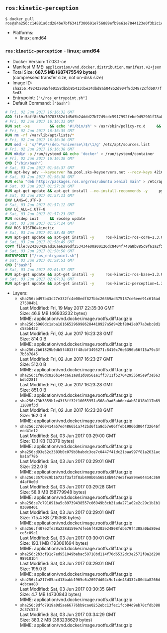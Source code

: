 ## `ros:kinetic-perception`

```console
$ docker pull ros@sha256:c14881a6cd284be7bf6341f300691e756889efb9e61e7844123e0f3b2c1c8393
```

-	Platforms:
	-	linux; amd64

### `ros:kinetic-perception` - linux; amd64

-	Docker Version: 17.03.1-ce
-	Manifest MIME: `application/vnd.docker.distribution.manifest.v2+json`
-	Total Size: **687.5 MB (687475549 bytes)**  
	(compressed transfer size, not on-disk size)
-	Image ID: `sha256:4924320a5fe0158db5b85413d5e34dbd8ab04852d904f8d34872cfd6077f3ed3`
-	Entrypoint: `["\/ros_entrypoint.sh"]`
-	Default Command: `["bash"]`

```dockerfile
# Fri, 02 Jun 2017 16:16:32 GMT
ADD file:5aff8c59a70783352d1d5d5b24ddd27b77d9cdc5917992febe9d92901f78a8b3 in / 
# Fri, 02 Jun 2017 16:16:33 GMT
RUN set -xe 		&& echo '#!/bin/sh' > /usr/sbin/policy-rc.d 	&& echo 'exit 101' >> /usr/sbin/policy-rc.d 	&& chmod +x /usr/sbin/policy-rc.d 		&& dpkg-divert --local --rename --add /sbin/initctl 	&& cp -a /usr/sbin/policy-rc.d /sbin/initctl 	&& sed -i 's/^exit.*/exit 0/' /sbin/initctl 		&& echo 'force-unsafe-io' > /etc/dpkg/dpkg.cfg.d/docker-apt-speedup 		&& echo 'DPkg::Post-Invoke { "rm -f /var/cache/apt/archives/*.deb /var/cache/apt/archives/partial/*.deb /var/cache/apt/*.bin || true"; };' > /etc/apt/apt.conf.d/docker-clean 	&& echo 'APT::Update::Post-Invoke { "rm -f /var/cache/apt/archives/*.deb /var/cache/apt/archives/partial/*.deb /var/cache/apt/*.bin || true"; };' >> /etc/apt/apt.conf.d/docker-clean 	&& echo 'Dir::Cache::pkgcache ""; Dir::Cache::srcpkgcache "";' >> /etc/apt/apt.conf.d/docker-clean 		&& echo 'Acquire::Languages "none";' > /etc/apt/apt.conf.d/docker-no-languages 		&& echo 'Acquire::GzipIndexes "true"; Acquire::CompressionTypes::Order:: "gz";' > /etc/apt/apt.conf.d/docker-gzip-indexes 		&& echo 'Apt::AutoRemove::SuggestsImportant "false";' > /etc/apt/apt.conf.d/docker-autoremove-suggests
# Fri, 02 Jun 2017 16:16:35 GMT
RUN rm -rf /var/lib/apt/lists/*
# Fri, 02 Jun 2017 16:16:36 GMT
RUN sed -i 's/^#\s*\(deb.*universe\)$/\1/g' /etc/apt/sources.list
# Fri, 02 Jun 2017 16:16:38 GMT
RUN mkdir -p /run/systemd && echo 'docker' > /run/systemd/container
# Fri, 02 Jun 2017 16:16:38 GMT
CMD ["/bin/bash"]
# Sat, 03 Jun 2017 01:56:37 GMT
RUN apt-key adv --keyserver ha.pool.sks-keyservers.net --recv-keys 421C365BD9FF1F717815A3895523BAEEB01FA116
# Sat, 03 Jun 2017 01:56:38 GMT
RUN echo "deb http://packages.ros.org/ros/ubuntu xenial main" > /etc/apt/sources.list.d/ros-latest.list
# Sat, 03 Jun 2017 01:57:10 GMT
RUN apt-get update && apt-get install --no-install-recommends -y     python-rosdep     python-rosinstall     python-vcstools     && rm -rf /var/lib/apt/lists/*
# Sat, 03 Jun 2017 01:57:11 GMT
ENV LANG=C.UTF-8
# Sat, 03 Jun 2017 01:57:12 GMT
ENV LC_ALL=C.UTF-8
# Sat, 03 Jun 2017 01:57:23 GMT
RUN rosdep init     && rosdep update
# Sat, 03 Jun 2017 01:57:24 GMT
ENV ROS_DISTRO=kinetic
# Sat, 03 Jun 2017 01:58:48 GMT
RUN apt-get update && apt-get install -y     ros-kinetic-ros-core=1.3.0-0*     && rm -rf /var/lib/apt/lists/*
# Sat, 03 Jun 2017 01:58:49 GMT
COPY file:824303428ad16ae6296df253434e00a00126dc8404f740a8b885c9f61a2f5fcb in / 
# Sat, 03 Jun 2017 01:58:50 GMT
ENTRYPOINT ["/ros_entrypoint.sh"]
# Sat, 03 Jun 2017 01:58:51 GMT
CMD ["bash"]
# Sat, 03 Jun 2017 02:01:57 GMT
RUN apt-get update && apt-get install -y     ros-kinetic-ros-base=1.3.0-0*     && rm -rf /var/lib/apt/lists/*
# Sat, 03 Jun 2017 02:07:32 GMT
RUN apt-get update && apt-get install -y     ros-kinetic-perception=1.3.0-0*     && rm -rf /var/lib/apt/lists/*
```

-	Layers:
	-	`sha256:bd97b43c27e332fc4e00edf827bbc26369ad375187ce6eee91c616ad275884b1`  
		Last Modified: Fri, 19 May 2017 22:35:30 GMT  
		Size: 46.9 MB (46933232 bytes)  
		MIME: application/vnd.docker.image.rootfs.diff.tar.gzip
	-	`sha256:6960dc1aba1816652969986284410927a5d942bf8042e077a3ebc8d1c58bb432`  
		Last Modified: Fri, 02 Jun 2017 16:23:28 GMT  
		Size: 814.0 B  
		MIME: application/vnd.docker.image.rootfs.diff.tar.gzip
	-	`sha256:2b61829b0db5f4033ff48cbf3495271c8410c76e6396b56f15a79c3f7b5b7845`  
		Last Modified: Fri, 02 Jun 2017 16:23:27 GMT  
		Size: 512.0 B  
		MIME: application/vnd.docker.image.rootfs.diff.tar.gzip
	-	`sha256:1f88dc826b144c661a8d1d08561e1ff3711f527042955505e9f3e563bdb2281f`  
		Last Modified: Fri, 02 Jun 2017 16:23:28 GMT  
		Size: 851.0 B  
		MIME: application/vnd.docker.image.rootfs.diff.tar.gzip
	-	`sha256:73b3859b1e43f3ff32f10055951a568a9ad5ab6dc4ab61818b117b6912088f3d`  
		Last Modified: Fri, 02 Jun 2017 16:23:28 GMT  
		Size: 162.0 B  
		MIME: application/vnd.docker.image.rootfs.diff.tar.gzip
	-	`sha256:27d60414a57ed486651a742bd6f1a8d57e06ffeb19866d004f32646fecd41e12`  
		Last Modified: Sat, 03 Jun 2017 03:29:00 GMT  
		Size: 13.1 KB (13079 bytes)  
		MIME: application/vnd.docker.image.rootfs.diff.tar.gzip
	-	`sha256:d93e52c3383b0c079b3babdc3ce7c0447f41dc21baa997f81a2631acba1af786`  
		Last Modified: Sat, 03 Jun 2017 03:29:01 GMT  
		Size: 222.0 B  
		MIME: application/vnd.docker.image.rootfs.diff.tar.gzip
	-	`sha256:357b9c9b16723f3af3f8ab490b0a56518b9474e5fea894e04414c369d4af0e0d`  
		Last Modified: Sat, 03 Jun 2017 03:29:28 GMT  
		Size: 58.8 MB (58779948 bytes)  
		MIME: application/vnd.docker.image.rootfs.diff.tar.gzip
	-	`sha256:e7c791091ba5c89739438557c06949b3cb21ada271a02e2c29c1b1b103098401`  
		Last Modified: Sat, 03 Jun 2017 03:29:01 GMT  
		Size: 715.4 KB (715368 bytes)  
		MIME: application/vnd.docker.image.rootfs.diff.tar.gzip
	-	`sha256:f407e2fe38a228d159e7dfeb6f48203e24808fdb679f4308a0bd80edce5c09c1`  
		Last Modified: Sat, 03 Jun 2017 03:30:01 GMT  
		Size: 193.1 MB (193061694 bytes)  
		MIME: application/vnd.docker.image.rootfs.diff.tar.gzip
	-	`sha256:2b3cf91c7ed951049babac50718bd114f70d6532dc3e2572f8a2d290989181b4`  
		Last Modified: Sat, 03 Jun 2017 03:29:01 GMT  
		Size: 195.0 B  
		MIME: application/vnd.docker.image.rootfs.diff.tar.gzip
	-	`sha256:1a217e85ac413babb1965c6a2697dd04c9c1c4e43d332c80d4a8266d4cbcaa88`  
		Last Modified: Sat, 03 Jun 2017 03:30:35 GMT  
		Size: 4.7 MB (4730843 bytes)  
		MIME: application/vnd.docker.image.rootfs.diff.tar.gzip
	-	`sha256:8dfd7919a0d5ae66776bb9cae0252ebc13fec1fcb84d9eb70cfdb3882c37c52d`  
		Last Modified: Sat, 03 Jun 2017 03:34:29 GMT  
		Size: 383.2 MB (383238629 bytes)  
		MIME: application/vnd.docker.image.rootfs.diff.tar.gzip
